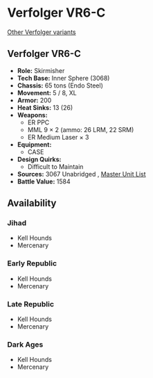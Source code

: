 # Verfolger VR6-C 

[Other Verfolger variants](../verfolger.md) 

## Verfolger VR6-C 

- **Role:** Skirmisher 
- **Tech Base:** Inner Sphere (3068) 
- **Chassis:** 65 tons (Endo Steel) 
- **Movement:** 5 / 8, XL 
- **Armor:** 200 
- **Heat Sinks:** 13 (26) 
- **Weapons:** 
  - ER PPC 
  - MML 9 × 2 (ammo: 26 LRM, 22 SRM) 
  - ER Medium Laser × 3 
- **Equipment:** 
  - CASE 
- **Design Quirks:** 
  - Difficult to Maintain 
- **Sources:** 3067 Unabridged , [Master Unit List](http://masterunitlist.info/Unit/Details/5688/verfolger-vr6-c) 
- **Battle Value:** 1584 

## Availability 

### Jihad 

- Kell Hounds 
- Mercenary 

### Early Republic 

- Kell Hounds 
- Mercenary 

### Late Republic 

- Kell Hounds 
- Mercenary 

### Dark Ages 

- Kell Hounds 
- Mercenary 

